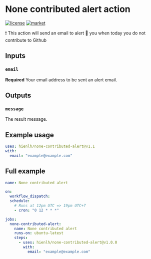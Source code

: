 # None contributed alert action

[![license](https://img.shields.io/badge/License-MIT-purple.svg)](LICENSE)
[![market](https://img.shields.io/badge/Get_it-on_the_Marketplace-informational.svg)](https://github.com/marketplace/actions/none-contributed-alert)

❗ This action will send an email to alert 📣  you when today you do not contribute to Github

## Inputs

### `email`

**Required** Your email address to be sent an alert email.

## Outputs

### `message`

The result message.

## Example usage

```yaml
uses: hienlh/none-contributed-alert@v1.1
with:
  email: "example@example.com"
```

## Full example

```yaml
name: None contributed alert

on:
  workflow_dispatch:
  schedule:
    # Runs at 12pm UTC => 19pm UTC+7
    - cron: "0 12 * * *"

jobs:
  none-contributed-alert:
    name: None contributed alert
    runs-on: ubuntu-latest
    steps:
      - uses: hienlh/none-contributed-alert@v1.0.0
        with:
          email: "example@example.com"
```
